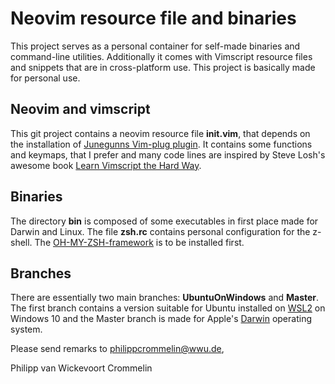 # Neovim resource file and binaries
This project serves as a personal container for self-made binaries and
command-line utilities. Additionally it comes with Vimscript resource files
and snippets that are in cross-platform use. This project is basically made for
personal use.

## Neovim and vimscript
This git project contains a neovim resource file **init.vim**,
that depends on the installation of [Junegunns Vim-plug plugin](https://github.com/Junegunn/vim-plug).
It contains some functions and keymaps, that I prefer and many code lines are
inspired by Steve Losh's awesome book [Learn Vimscript the Hard
Way](https://learnvimscriptthehardway.stevelosh.com).

## Binaries
The directory **bin** is composed of some executables in first place made for Darwin
and Linux. The file **zsh.rc** contains personal configuration for the z-shell.
The [OH-MY-ZSH-framework](https://ohmyz.sh) is to be installed first.

## Branches
There are essentially two main branches: **UbuntuOnWindows** and **Master**. The first branch contains
a version suitable for Ubuntu installed on [WSL2](https://docs.microsoft.com/en-us/windows/wsl/) on Windows 10 and the Master branch is made for Apple's [Darwin](https://en.wikipedia.org/wiki/Darwin_(operating_system)) operating system.

Please send remarks to philippcrommelin@wwu.de,


Philipp van Wickevoort Crommelin


